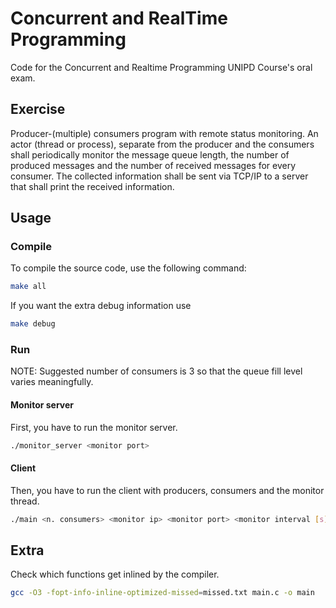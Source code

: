 # Concurrent and RealTime Programming

Code for the Concurrent and Realtime Programming UNIPD Course's oral exam.

## Exercise

Producer-(multiple) consumers program with remote status monitoring. An actor (thread or process), separate from the producer and the consumers shall periodically monitor the message queue length, the number of produced messages and the number of received messages for every consumer. The collected information shall be sent via TCP/IP to a server that shall print the received information.

## Usage

### Compile

To compile the source code, use the following command:

```bash
make all
```

If you want the extra debug information use

```bash
make debug
```

### Run

NOTE: Suggested number of consumers is 3 so that the queue fill level varies meaningfully.

#### Monitor server

First, you have to run the monitor server.

```bash
./monitor_server <monitor port>
```

#### Client

Then, you have to run the client with producers, consumers and the monitor thread.

```bash
./main <n. consumers> <monitor ip> <monitor port> <monitor interval [s]>
```

## Extra

Check which functions get inlined by the compiler.

```bash
gcc -O3 -fopt-info-inline-optimized-missed=missed.txt main.c -o main
```

